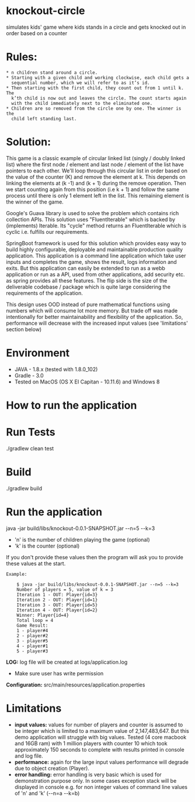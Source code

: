 # **knockout-circle**
simulates kids' game where kids stands in a circle and gets knocked out in order based on a counter

# **Rules:**
    * n children stand around a circle. 
    * Starting with a given child and working clockwise, each child gets a 
      sequential number, which we will refer to as it’s id. 
    * Then starting with the first child, they count out from 1 until k. The 
      k’th child is now out and leaves the circle. The count starts again 
      with the child immediately next to the eliminated one.
    * Children are so removed from the circle one by one. The winner is the 
      child left standing last.

# Solution:
This game is a classic example of circular linked list (singly / doubly linked list) where the first node / element 
and last node / element of the list have pointers to each other. We'll loop through this circular list in order based 
on the value of the counter (K) and remove the element at k. This depends on linking the elements at (k -1) and (k + 1)
during the remove operation. Then we start counting again from this position (i.e k + 1) and follow the same process until 
there is only 1 element left in the list. This remaining element is the winner of the game. 
  
Google's Guava library is used to solve the problem which contains rich collection APIs. This solution uses "FluentIterable" which
is backed by (implements) Iterable. Its "cycle" method returns an FluentIterable which is cyclic i.e. fulfills our 
requirements.
  
SpringBoot framework is used for this solution which provides easy way to build highly configurable, deployable and maintainable 
production quality application. This application is a command line application which take user inputs and completes the
game, shows the result, logs information and exits. But this application can easily be extended to run as a webb application 
or run as a API, used from other applications, add security etc. as spring provides all these features. The flip side is the 
size of the deliverable codebase / package which is quite large considering the requirements of the application.  

This design uses OOD instead of pure mathematical functions using numbers which will consume lot more memory. But trade off
was made intentionally for better maintainability and flexibility of the application. So, performance will decrease with
the increased input values (see 'limitations' section below) 
         

# Environment
 * JAVA - 1.8.x (tested with 1.8.0_102)
 * Gradle - 3.0
 * Tested on MacOS (OS X EI Capitan - 10.11.6) and Windows 8
  
# **How to run the application**  
 
# Run Tests
./gradlew clean test

# Build
./gradlew build

# Run the application

java -jar build/libs/knockout-0.0.1-SNAPSHOT.jar --n=5 --k=3

 - 'n' is the number of children playing the game (optional)
 - 'k' is the counter (optional)

If you don't provide these values then the program will ask you to provide these values at the start.  

`Example:`
```
    $ java -jar build/libs/knockout-0.0.1-SNAPSHOT.jar --n=5 --k=3
    Number of players = 5, value of k = 3
    Iteration 1 - OUT: Player{id=3}
    Iteration 2 - OUT: Player{id=1}
    Iteration 3 - OUT: Player{id=5}
    Iteration 4 - OUT: Player{id=2}
    Winner: Player{id=4}
    Total loop = 4
    Game Result: 
    1 - player#4
    2 - player#2
    3 - player#5
    4 - player#1
    5 - player#3
```
**LOG:** log file will be created at logs/application.log 
 - Make sure user has write permission

**Configuration:** src/main/resources/application.properties

# Limitations
 * **input values:** values for number of players and counter is assumed to be integer which is limited 
to a maximum value of 2,147,483,647. But this demo application will struggle with
big values. Tested (4 core macbook and 16GB ram) with 1 million players with counter
10 which took approximately 150 seconds to complete with results printed in console and log file.
 * **performance:** again for the large input values performance will degrade due to
object creation (Player).
 * **error handling:** error handling is very basic which is used for demonstration purpose only.
In some cases exception stack will be displayed in console e.g. for non integer values of 
command line  values of 'n' and 'k' (--n=a --k=b)
  
  
